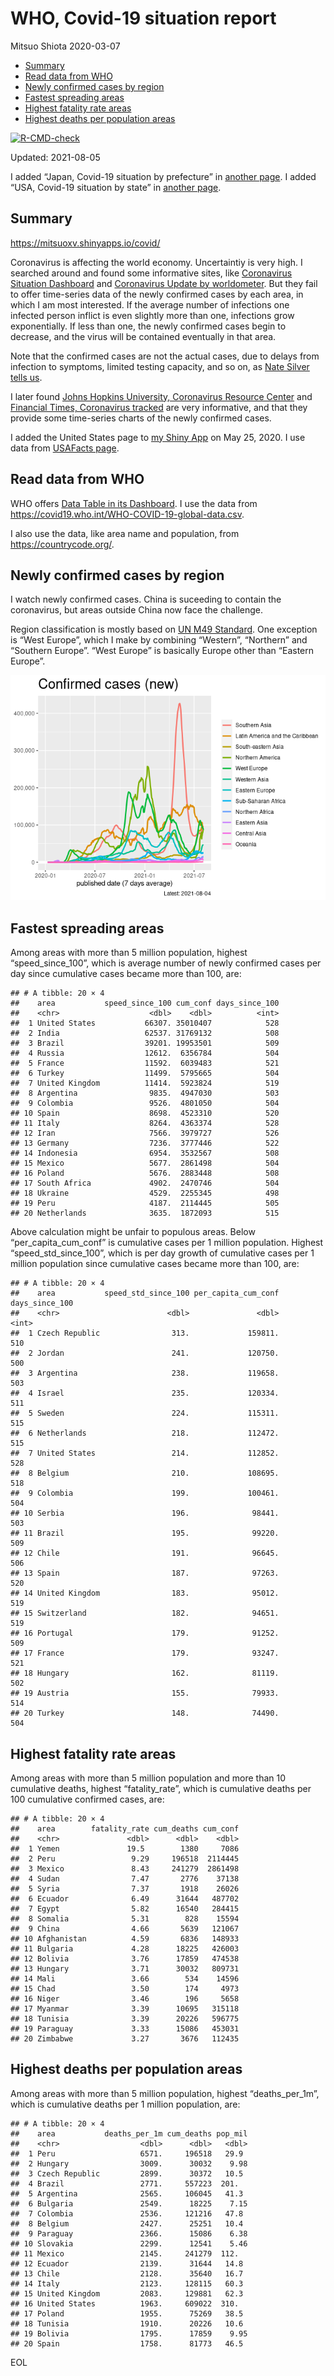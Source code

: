 WHO, Covid-19 situation report
================
Mitsuo Shiota
2020-03-07

-   [Summary](#summary)
-   [Read data from WHO](#read-data-from-who)
-   [Newly confirmed cases by region](#newly-confirmed-cases-by-region)
-   [Fastest spreading areas](#fastest-spreading-areas)
-   [Highest fatality rate areas](#highest-fatality-rate-areas)
-   [Highest deaths per population
    areas](#highest-deaths-per-population-areas)

<!-- badges: start -->

[![R-CMD-check](https://github.com/mitsuoxv/covid/workflows/R-CMD-check/badge.svg)](https://github.com/mitsuoxv/covid/actions)
<!-- badges: end -->

Updated: 2021-08-05

I added “Japan, Covid-19 situation by prefecture” in [another
page](Japan.md). I added “USA, Covid-19 situation by state” in [another
page](USA.md).

## Summary

<https://mitsuoxv.shinyapps.io/covid/>

Coronavirus is affecting the world economy. Uncertaintiy is very high. I
searched around and found some informative sites, like [Coronavirus
Situation
Dashboard](https://who.maps.arcgis.com/apps/opsdashboard/index.html#/c88e37cfc43b4ed3baf977d77e4a0667)
and [Coronavirus Update by
worldometer](https://www.worldometers.info/coronavirus/). But they fail
to offer time-series data of the newly confirmed cases by each area, in
which I am most interested. If the average number of infections one
infected person inflict is even slightly more than one, infections grow
exponentially. If less than one, the newly confirmed cases begin to
decrease, and the virus will be contained eventually in that area.

Note that the confirmed cases are not the actual cases, due to delays
from infection to symptoms, limited testing capacity, and so on, as
[Nate Silver tells
us](https://fivethirtyeight.com/features/coronavirus-case-counts-are-meaningless/).

I later found [Johns Hopkins University, Coronavirus Resource
Center](https://coronavirus.jhu.edu/) and [Financial Times, Coronavirus
tracked](https://www.ft.com/content/a26fbf7e-48f8-11ea-aeb3-955839e06441)
are very informative, and that they provide some time-series charts of
the newly confirmed cases.

I added the United States page to [my Shiny
App](https://mitsuoxv.shinyapps.io/covid/) on May 25, 2020. I use data
from [USAFacts
page](https://usafacts.org/visualizations/coronavirus-covid-19-spread-map/).

## Read data from WHO

WHO offers [Data Table in its Dashboard](https://covid19.who.int/table).
I use the data from
<https://covid19.who.int/WHO-COVID-19-global-data.csv>.

I also use the data, like area name and population, from
<https://countrycode.org/>.

## Newly confirmed cases by region

I watch newly confirmed cases. China is suceeding to contain the
coronavirus, but areas outside China now face the challenge.

Region classification is mostly based on [UN M49
Standard](https://unstats.un.org/unsd/methodology/m49/). One exception
is “West Europe”, which I make by combining “Western”, “Northern” and
“Southern Europe”. “West Europe” is basically Europe other than “Eastern
Europe”.

![](README_files/figure-gfm/chart-1.png)<!-- -->

## Fastest spreading areas

Among areas with more than 5 million population, highest
“speed\_since\_100”, which is average number of newly confirmed cases
per day since cumulative cases became more than 100, are:

    ## # A tibble: 20 × 4
    ##    area           speed_since_100 cum_conf days_since_100
    ##    <chr>                    <dbl>    <dbl>          <int>
    ##  1 United States           66307. 35010407            528
    ##  2 India                   62537. 31769132            508
    ##  3 Brazil                  39201. 19953501            509
    ##  4 Russia                  12612.  6356784            504
    ##  5 France                  11592.  6039483            521
    ##  6 Turkey                  11499.  5795665            504
    ##  7 United Kingdom          11414.  5923824            519
    ##  8 Argentina                9835.  4947030            503
    ##  9 Colombia                 9526.  4801050            504
    ## 10 Spain                    8698.  4523310            520
    ## 11 Italy                    8264.  4363374            528
    ## 12 Iran                     7566.  3979727            526
    ## 13 Germany                  7236.  3777446            522
    ## 14 Indonesia                6954.  3532567            508
    ## 15 Mexico                   5677.  2861498            504
    ## 16 Poland                   5676.  2883448            508
    ## 17 South Africa             4902.  2470746            504
    ## 18 Ukraine                  4529.  2255345            498
    ## 19 Peru                     4187.  2114445            505
    ## 20 Netherlands              3635.  1872093            515

Above calculation might be unfair to populous areas. Below
“per\_capita\_cum\_conf” is cumulative cases per 1 million population.
Highest “speed\_std\_since\_100”, which is per day growth of cumulative
cases per 1 million population since cumulative cases became more than
100, are:

    ## # A tibble: 20 × 4
    ##    area           speed_std_since_100 per_capita_cum_conf days_since_100
    ##    <chr>                        <dbl>               <dbl>          <int>
    ##  1 Czech Republic                313.             159811.            510
    ##  2 Jordan                        241.             120750.            500
    ##  3 Argentina                     238.             119658.            503
    ##  4 Israel                        235.             120334.            511
    ##  5 Sweden                        224.             115311.            515
    ##  6 Netherlands                   218.             112472.            515
    ##  7 United States                 214.             112852.            528
    ##  8 Belgium                       210.             108695.            518
    ##  9 Colombia                      199.             100461.            504
    ## 10 Serbia                        196.              98441.            503
    ## 11 Brazil                        195.              99220.            509
    ## 12 Chile                         191.              96645.            506
    ## 13 Spain                         187.              97263.            520
    ## 14 United Kingdom                183.              95012.            519
    ## 15 Switzerland                   182.              94651.            519
    ## 16 Portugal                      179.              91252.            509
    ## 17 France                        179.              93247.            521
    ## 18 Hungary                       162.              81119.            502
    ## 19 Austria                       155.              79933.            514
    ## 20 Turkey                        148.              74490.            504

## Highest fatality rate areas

Among areas with more than 5 million population and more than 10
cumulative deaths, highest “fatality\_rate”, which is cumulative deaths
per 100 cumulative confirmed cases, are:

    ## # A tibble: 20 × 4
    ##    area        fatality_rate cum_deaths cum_conf
    ##    <chr>               <dbl>      <dbl>    <dbl>
    ##  1 Yemen               19.5        1380     7086
    ##  2 Peru                 9.29     196518  2114445
    ##  3 Mexico               8.43     241279  2861498
    ##  4 Sudan                7.47       2776    37138
    ##  5 Syria                7.37       1918    26026
    ##  6 Ecuador              6.49      31644   487702
    ##  7 Egypt                5.82      16540   284415
    ##  8 Somalia              5.31        828    15594
    ##  9 China                4.66       5639   121067
    ## 10 Afghanistan          4.59       6836   148933
    ## 11 Bulgaria             4.28      18225   426003
    ## 12 Bolivia              3.76      17859   474538
    ## 13 Hungary              3.71      30032   809731
    ## 14 Mali                 3.66        534    14596
    ## 15 Chad                 3.50        174     4973
    ## 16 Niger                3.46        196     5658
    ## 17 Myanmar              3.39      10695   315118
    ## 18 Tunisia              3.39      20226   596775
    ## 19 Paraguay             3.33      15086   453031
    ## 20 Zimbabwe             3.27       3676   112435

## Highest deaths per population areas

Among areas with more than 5 million population, highest
“deaths\_per\_1m”, which is cumulative deaths per 1 million population,
are:

    ## # A tibble: 20 × 4
    ##    area           deaths_per_1m cum_deaths pop_mil
    ##    <chr>                  <dbl>      <dbl>   <dbl>
    ##  1 Peru                   6571.     196518   29.9 
    ##  2 Hungary                3009.      30032    9.98
    ##  3 Czech Republic         2899.      30372   10.5 
    ##  4 Brazil                 2771.     557223  201.  
    ##  5 Argentina              2565.     106045   41.3 
    ##  6 Bulgaria               2549.      18225    7.15
    ##  7 Colombia               2536.     121216   47.8 
    ##  8 Belgium                2427.      25251   10.4 
    ##  9 Paraguay               2366.      15086    6.38
    ## 10 Slovakia               2299.      12541    5.46
    ## 11 Mexico                 2145.     241279  112.  
    ## 12 Ecuador                2139.      31644   14.8 
    ## 13 Chile                  2128.      35640   16.7 
    ## 14 Italy                  2123.     128115   60.3 
    ## 15 United Kingdom         2083.     129881   62.3 
    ## 16 United States          1963.     609022  310.  
    ## 17 Poland                 1955.      75269   38.5 
    ## 18 Tunisia                1910.      20226   10.6 
    ## 19 Bolivia                1795.      17859    9.95
    ## 20 Spain                  1758.      81773   46.5

EOL
